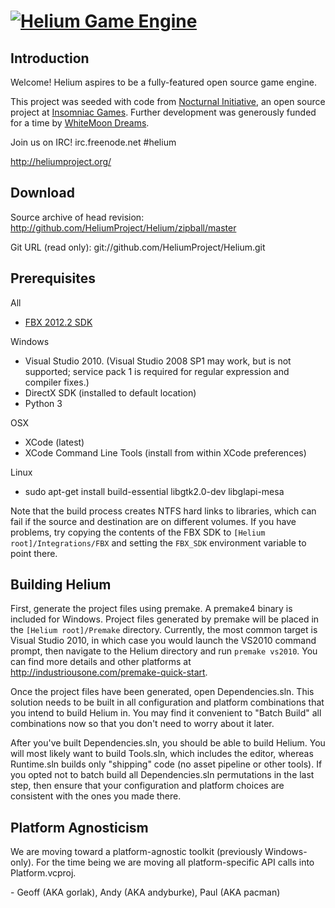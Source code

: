 <a href="http://heliumproject.org/">![Helium Game Engine](https://raw.github.com/HeliumProject/Helium/master/Data/Textures/Helium.png)</a>
============

Introduction
----------------------------------------

Welcome! Helium aspires to be a fully-featured open source game engine.

This project was seeded with code from [Nocturnal Initiative][], an open source
project at [Insomniac Games][]. Further development was generously funded for a
time by [WhiteMoon Dreams][]. 

Join us on IRC!
irc.freenode.net #helium

http://heliumproject.org/

[Nocturnal Initiative]: http://nocturnal.insomniacgames.com/
[Insomniac Games]: http://www.insomniacgames.com/
[WhiteMoon Dreams]: http://whitemoondreams.com/


Download
----------------------------------------

Source archive of head revision:
http://github.com/HeliumProject/Helium/zipball/master

Git URL (read only):
git://github.com/HeliumProject/Helium.git


Prerequisites
----------------------------------------

All
 - [FBX 2012.2 SDK](http://usa.autodesk.com/adsk/servlet/pc/item?siteID=123112&id=20425230)

Windows
 - Visual Studio 2010. (Visual Studio 2008 SP1 may work, but is not supported;
   service pack 1 is required for regular expression and compiler fixes.)
 - DirectX SDK (installed to default location)
 - Python 3

OSX
 - XCode (latest)
 - XCode Command Line Tools (install from within XCode preferences)

Linux
 - sudo apt-get install build-essential libgtk2.0-dev libglapi-mesa

Note that the build process creates NTFS hard links to libraries, which can fail
if the source and destination are on different volumes. If you have problems,
try copying the contents of the FBX SDK to `[Helium root]/Integrations/FBX` and
setting the `FBX_SDK` environment variable to point there.


Building Helium
----------------------------------------

First, generate the project files using premake. A premake4 binary is included
for Windows. Project files generated by premake will be placed in the
`[Helium root]/Premake` directory. Currently, the most common target is Visual
Studio 2010, in which case you would launch the VS2010 command prompt, then
navigate to the Helium directory and run `premake vs2010`. You can find more
details and other platforms at http://industriousone.com/premake-quick-start.

Once the project files have been generated, open Dependencies.sln. This solution
needs to be built in all configuration and platform combinations that you intend
to build Helium in. You may find it convenient to "Batch Build" all combinations
now so that you don't need to worry about it later.

After you've built Dependencies.sln, you should be able to build Helium. You
will most likely want to build Tools.sln, which includes the editor, whereas
Runtime.sln builds only "shipping" code (no asset pipeline or other tools).
If you opted not to batch build all Dependencies.sln permutations in the last
step, then ensure that your configuration and platform choices are consistent
with the ones you made there.


Platform Agnosticism
----------------------------------------

We are moving toward a platform-agnostic toolkit (previously Windows-only).
For the time being we are moving all platform-specific API calls into
Platform.vcproj.

\- Geoff (AKA gorlak), Andy (AKA andyburke), Paul (AKA pacman)
